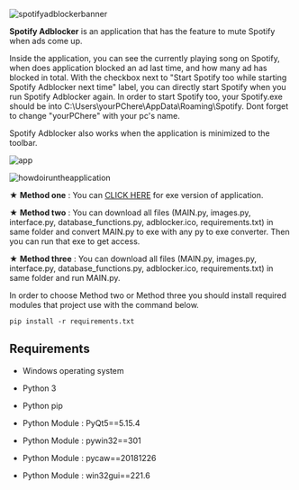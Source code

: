 ![spotifyadblockerbanner](https://user-images.githubusercontent.com/85064536/133149924-e6949257-3aa5-4564-9977-f96fe4640967.jpg)

**Spotify Adblocker** is an application that has the feature to mute Spotify when ads come up.

Inside the application, you can see the currently playing song on Spotify, when does application blocked an ad last time, and how many ad has blocked in total. With the checkbox next to "Start Spotify too while starting Spotify Adblocker next time" label, you can directly start Spotify when you run Spotify Adblocker again. In order to start Spotify too, your Spotify.exe should be into C:\Users\yourPChere\AppData\Roaming\Spotify. Dont forget to change "yourPChere" with your pc's name.

Spotify Adblocker also works when the application is minimized to the toolbar.


![app](https://user-images.githubusercontent.com/85064536/133147556-633a220d-d394-48c1-98b7-6f33a1dd250a.gif)


![howdoiruntheapplication](https://user-images.githubusercontent.com/85064536/133149927-78b1eae3-c6d3-49f2-ab7e-8002bdf94361.jpg)

★ **Method one** : You can [CLICK HERE](https://github.com/mehmetguduk/Spotify-Adblocker/releases/tag/Exe) for exe version of application.

★ **Method two** : You can download all files (MAIN.py, images.py, interface.py, database_functions.py, adblocker.ico, requirements.txt) in same folder and convert MAIN.py to exe with any py to exe converter. Then you can run that exe to get access.

★ **Method three** : You can download all files (MAIN.py, images.py, interface.py, database_functions.py, adblocker.ico, requirements.txt) in same folder and run MAIN.py.

In order to choose Method two or Method three you should install required modules that project use with the command below.

```pip install -r requirements.txt```

## Requirements

- Windows operating system

- Python 3

- Python pip

- Python Module : PyQt5==5.15.4

- Python Module : pywin32==301

- Python Module : pycaw==20181226

- Python Module : win32gui==221.6
